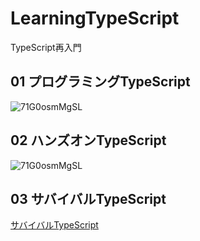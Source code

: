 # LearningTypeScript

TypeScript再入門

## 01 プログラミングTypeScript

![71G0osmMgSL](https://user-images.githubusercontent.com/44642431/143425605-7e196118-c86e-4fb0-b3a3-4bcf296cecc4.jpg)

## 02 ハンズオンTypeScript

![71G0osmMgSL](https://user-images.githubusercontent.com/44642431/143425405-6c7a2f81-2fd2-4298-833e-0c145f7acfbd.jpg)

## 03 サバイバルTypeScript

[サバイバルTypeScript](https://book.yyts.org/)
